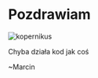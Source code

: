 # Pozdrawiam

![kopernikus](https://kopernikus.pl/images/categories/default/splash/title.jpg)

Chyba działa kod jak coś

~Marcin
